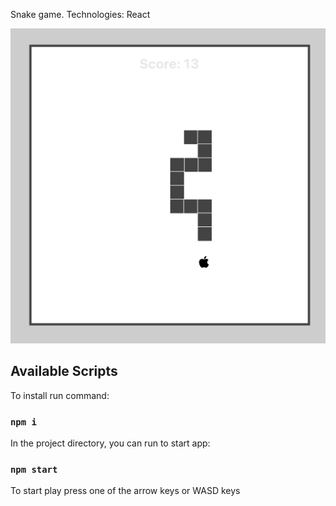 Snake game. Technologies: React

![Screen](screen.png)


## Available Scripts

To install run command:
### `npm i`

In the project directory, you can run to start app:
### `npm start`


To start play press one of the arrow keys or WASD keys
